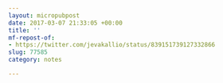 ```yaml
---
layout: micropubpost
date: 2017-03-07 21:33:05 +00:00
title: ''
mf-repost-of:
- https://twitter.com/jevakallio/status/839151739127332866
slug: 77585
category: notes

---
```

